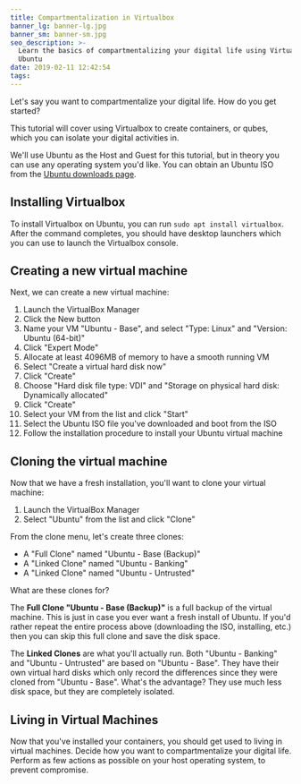 ```yaml
---
title: Compartmentalization in Virtualbox
banner_lg: banner-lg.jpg
banner_sm: banner-sm.jpg
seo_description: >-
  Learn the basics of compartmentalizing your digital life using VirtualBox and
  Ubuntu
date: 2019-02-11 12:42:54
tags:
---
```



Let's say you want to compartmentalize your digital life. How do you get started?

This tutorial will cover using Virtualbox to create containers, or qubes, which you can isolate your digital activities in.

We'll use Ubuntu as the Host and Guest for this tutorial, but in theory you can use any operating system you'd like.  You can obtain an Ubuntu ISO from the [Ubuntu downloads page](https://www.ubuntu.com/download/desktop).

## Installing Virtualbox

To install Virtualbox on Ubuntu, you can run `sudo apt install virtualbox`. After the command completes, you should have desktop launchers which you can use to launch the Virtualbox console.

## Creating a new virtual machine

Next, we can create a new virtual machine:

1. Launch the VirtualBox Manager
2. Click the New button
3. Name your VM "Ubuntu - Base", and select "Type: Linux" and "Version: Ubuntu (64-bit)"
4. Click "Expert Mode"
5. Allocate at least 4096MB of memory to have a smooth running VM
6. Select "Create a virtual hard disk now"
7. Click "Create"
8. Choose "Hard disk file type: VDI" and "Storage on physical hard disk: Dynamically allocated"
9. Click "Create"
10. Select your VM from the list and click "Start"
11. Select the Ubuntu ISO file you've downloaded and boot from the ISO
12. Follow the installation procedure to install your Ubuntu virtual machine

## Cloning the virtual machine

Now that we have a fresh installation, you'll want to clone your virtual machine:

1. Launch the VirtualBox Manager
2. Select "Ubuntu" from the list and click "Clone"

From the clone menu, let's create three clones:

- A "Full Clone" named "Ubuntu - Base (Backup)"
- A "Linked Clone" named "Ubuntu - Banking"
- A "Linked Clone" named "Ubuntu - Untrusted"

What are these clones for?

The __Full Clone "Ubuntu - Base (Backup)"__ is a full backup of the virtual machine. This is just in case you ever want a fresh install of Ubuntu. If you'd rather repeat the entire process above (downloading the ISO, installing, etc.) then you can skip this full clone and save the disk space.

The __Linked Clones__ are what you'll actually run. Both "Ubuntu - Banking" and "Ubuntu - Untrusted" are based on "Ubuntu - Base". They have their own virtual hard disks which only record the differences since they were cloned from "Ubuntu - Base". What's the advantage? They use much less disk space, but they are completely isolated.

## Living in Virtual Machines

Now that you've installed your containers, you should get used to living in virtual machines. Decide how you want to compartmentalize your digital life. Perform as few actions as possible on your host operating system, to prevent compromise.
